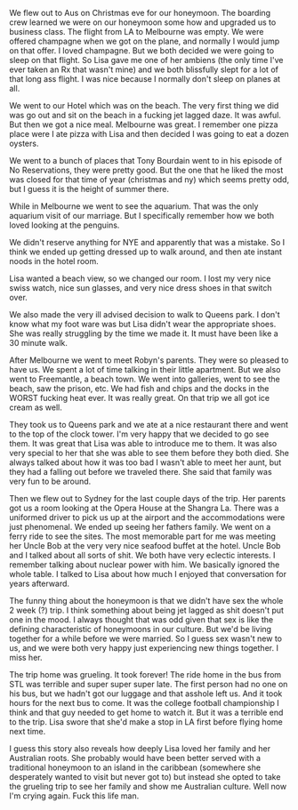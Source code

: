 We flew out to Aus on Christmas eve for our honeymoon. The boarding crew learned we were on our honeymoon some how and upgraded us to business class. The flight from LA to Melbourne was empty. We were offered champagne when we got on the plane, and normally I would jump on that offer. I loved champagne. But we both decided we were going to sleep on that flight. So Lisa gave me one of her ambiens (the only time I've ever taken an Rx that wasn't mine) and we both blissfully slept for a lot of that long ass flight. I was nice because I normally don't sleep on planes at all. 

We went to our Hotel which was on the beach. The very first thing we did was go out and sit on the beach in a fucking jet lagged daze. It was awful. But then we got a nice meal. Melbourne was great. I remember one pizza place were I ate pizza with Lisa and then decided I was going to eat a dozen oysters. 

We went to a bunch of places that Tony Bourdain went to in his episode of No Reservations, they were pretty good. But the one that he liked the most was closed for that time of year (christmas and ny) which seems pretty odd, but I guess it is the height of summer there. 

While in Melbourne we went to see the aquarium. That was the only aquarium visit of our marriage. But I specifically remember how we both loved looking at the penguins. 

We didn't reserve anything for NYE and apparently that was a mistake. So I think we ended up getting dressed up to walk around, and then ate instant noods in the hotel room. 

Lisa wanted a beach view, so we changed our room. I lost my very nice swiss watch, nice sun glasses, and very nice dress shoes in that switch over.

We also made the very ill advised decision to walk to Queens park. I don't know what my foot ware was but Lisa didn't wear the appropriate shoes. She was really struggling by the time we made it. It must have been like a 30 minute walk. 

After Melbourne we went to meet Robyn's parents. They were so pleased to have us. We spent a lot of time talking in their little apartment. But we also went to Freemantle, a beach town. We went into galleries, went to see the beach, saw the prison, etc. We had fish and chips and the docks in the WORST fucking heat ever. It was really great. On that trip we all got ice cream as well. 

They took us to Queens park and we ate at a nice restaurant there and went to the top of the clock tower. I'm very happy that we decided to go see them. It was great that Lisa was able to introduce me to them. It was also very special to her that she was able to see them before they both died. She always talked about how it was too bad I wasn't able to meet her aunt, but they had a falling out before we traveled there. She said that family was very fun to be around. 

Then we flew out to Sydney for the last couple days of the trip. Her parents got us a room looking at the Opera House at the Shangra La. There was a uniformed driver to pick us up at the airport and the accommodations were just phenomenal. We ended up seeing her fathers family. We went on a ferry ride to see the sites. The most memorable part for me was meeting her Uncle Bob at the very very nice seafood buffet at the hotel. Uncle Bob and I talked about all sorts of shit. We both have very eclectic interests. I remember talking about nuclear power with him. We basically ignored the whole table. I talked to Lisa about how much I enjoyed that conversation for years afterward.

The funny thing about the honeymoon is that we didn't have sex the whole 2 week (?) trip. I think something about being jet lagged as shit doesn't put one in the mood. I always thought that was odd given that sex is like the defining characteristic of honeymoons in our culture. But we'd be living together for a while before we were married. So I guess sex wasn't new to us, and we were both very happy just experiencing new things together. I miss her. 

The trip home was grueling. It took forever! The ride home in the bus from STL was terrible and super super super late. The first person had no one on his bus, but we hadn't got our luggage and that asshole left us. And it took hours for the next bus to come. It was the college football championship I think and that guy needed to get home to watch it. But it was a terrible end to the trip. Lisa swore that she'd make a stop in LA first before flying home next time. 

I guess this story also reveals how deeply Lisa loved her family and her Australian roots. She probably would have been better served with a traditional honeymoon to an island in the caribbean (somewhere she desperately wanted to visit but never got to) but instead she opted to take the grueling trip to see her family and show me Australian culture. Well now I'm crying again. Fuck this life man.